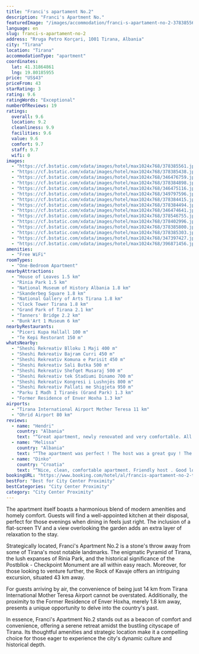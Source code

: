```yaml
---
title: "Franci's apartament No.2"
description: "Franci's Apartment No."
featuredImage: "/images/accommodation/franci-s-apartament-no-2-378385561.jpg"
language: en
slug: franci-s-apartament-no-2
address: "Rruga Petro Korçari, 1001 Tirana, Albania"
city: "Tirana"
location: "Tirana"
accommodationType: "apartment"
coordinates:
  lat: 41.31864861
  lng: 19.80185955
price: "US$43"
priceFrom: 43
starRating: 3
rating: 9.6
ratingWords: "Exceptional"
numberOfReviews: 19
ratings:
  overall: 9.6
  location: 9.2
  cleanliness: 9.9
  facilities: 9.6
  value: 9.6
  comfort: 9.7
  staff: 9.7
  wifi: 0
images:
  - "https://cf.bstatic.com/xdata/images/hotel/max1024x768/378385561.jpg?k=033bffd8d343a96e9d8a8007e51768b6860b62e21c72a1a38163c802211bb22b&o=&hp=1"
  - "https://cf.bstatic.com/xdata/images/hotel/max1024x768/378385438.jpg?k=eface0c734d74ec3e53b8cb5472601b58e6c5b7b483a7ada7af0df184fcc2435&o=&hp=1"
  - "https://cf.bstatic.com/xdata/images/hotel/max1024x768/346476759.jpg?k=75ad1b7a39ce0232105f85fe3af63dbb43e61bfd4788b61cfcc9a87e724ac8a2&o=&hp=1"
  - "https://cf.bstatic.com/xdata/images/hotel/max1024x768/378384898.jpg?k=5dfc5d738b5f7c445986b9dcfcf3087163639f1b4dd0306aff6ff69e11c9fde0&o=&hp=1"
  - "https://cf.bstatic.com/xdata/images/hotel/max1024x768/346475116.jpg?k=6612ef0c8b87aa4cd540dc081d72c09c5d82c8587d0e01611fbf7da9302fb496&o=&hp=1"
  - "https://cf.bstatic.com/xdata/images/hotel/max1024x768/349797596.jpg?k=3eb378406ad5d657e0dad89cf233f69585f14a7a6a97c7e47afd2bcf8941e42a&o=&hp=1"
  - "https://cf.bstatic.com/xdata/images/hotel/max1024x768/378384415.jpg?k=3d38c2ccee1c36121df333b4419432f6f94708ad8ab1989df7541982be66ace5&o=&hp=1"
  - "https://cf.bstatic.com/xdata/images/hotel/max1024x768/378384494.jpg?k=061c4b3567be267290bdee2c33a2269c6be1e69dfe6eaf104d41d761466a23ec&o=&hp=1"
  - "https://cf.bstatic.com/xdata/images/hotel/max1024x768/346474641.jpg?k=580e461378697bd3e9a307a09101f2edc2a866cf99365e6be46e9904f669a3db&o=&hp=1"
  - "https://cf.bstatic.com/xdata/images/hotel/max1024x768/378546755.jpg?k=cf19380aff5f5d6a99608f6047e4ae5821a177d1612b198c6d6a827913f5a5cf&o=&hp=1"
  - "https://cf.bstatic.com/xdata/images/hotel/max1024x768/378402996.jpg?k=4670ed172c8c36113f5755df8777254d898821dd53483a835901ac9b5c438b05&o=&hp=1"
  - "https://cf.bstatic.com/xdata/images/hotel/max1024x768/378385800.jpg?k=cefa71d6268a4827f1c92c52322f87ae43616e551142ee14d74b71adfb4a948f&o=&hp=1"
  - "https://cf.bstatic.com/xdata/images/hotel/max1024x768/378385303.jpg?k=d877a3b2ef9b6a78792cbc846f43468f055f3648c1b26e9c47e5144ab0bc1273&o=&hp=1"
  - "https://cf.bstatic.com/xdata/images/hotel/max1024x768/347397427.jpg?k=a709bf2dbb4b0947150dfef3974c964a3bc31873dda3e8f7017091af5e77eae3&o=&hp=1"
  - "https://cf.bstatic.com/xdata/images/hotel/max1024x768/396871456.jpg?k=de0266bf176e60ed849bad0e06aec53ff17bbc229dfd7a3331d31bab935b6d3b&o=&hp=1"
amenities:
  - "Free WiFi"
roomTypes:
  - "One-Bedroom Apartment"
nearbyAttractions:
  - "House of Leaves 1.5 km"
  - "Rinia Park 1.5 km"
  - "National Museum of History Albania 1.8 km"
  - "Skanderbeg Square 1.8 km"
  - "National Gallery of Arts Tirana 1.8 km"
  - "Clock Tower Tirana 1.8 km"
  - "Grand Park of Tirana 2.1 km"
  - "Tanners' Bridge 2.2 km"
  - "Bunk'Art 1 Museum 6 km"
nearbyRestaurants:
  - "Piceri Kupa Hallall 100 m"
  - "Te Kepi Restorant 150 m"
whatsNearby:
  - "Sheshi Rekreativ Blloku 1 Maji 400 m"
  - "Sheshi Rekreativ Bajram Curri 450 m"
  - "Sheshi Rekreativ Komuna e Parisit 450 m"
  - "Sheshi Rekreativ Sali Butka 500 m"
  - "Sheshi Rekreativ Shefqet Musaraj 500 m"
  - "Sheshi Rekreativ tek Stadiumi Dinamo 700 m"
  - "Sheshi Rekreativ Kongresi i Lushnjës 800 m"
  - "Sheshi Rekreativ Pallati me Shigjeta 950 m"
  - "Parku I Madh I Tiranës (Grand Park) 1.3 km"
  - "Former Residence of Enver Hoxha 1.3 km"
airports:
  - "Tirana International Airport Mother Teresa 11 km"
  - "Ohrid Airport 80 km"
reviews:
  - name: "Hendri"
    country: "Albania"
    text: "“Great apartment, newly renovated and very comfortable. All the facilities were perfect in the apartment. It has also a small balcony where you can stay.”"
  - name: "Melissa"
    country: "Albania"
    text: "“The apartment was perfect ! The host was a great guy ! The apartment was located in a good neighborhood. Supermarket,bakery,fruit shop and the pharmacy were near the apartment . The distance from those shops and the apartment was very close...”"
  - name: "Dinko"
    country: "Croatia"
    text: "“Nice, clean, comfortable apartment. Friendly host . Good location .”"
bookingURL: "https://www.booking.com/hotel/al/francis-apartament-no-2-tirane.en-gb.html?aid=8035640"
bestFor: "Best for City Center Proximity"
bestCategories: "City Center Proximity"
category: "City Center Proximity"
---
```


The apartment itself boasts a harmonious blend of modern amenities and homely comfort. Guests will find a well-appointed kitchen at their disposal, perfect for those evenings when dining in feels just right. The inclusion of a flat-screen TV and a view overlooking the garden adds an extra layer of relaxation to the stay.

Strategically located, Franci's Apartment No.2 is a stone's throw away from some of Tirana's most notable landmarks. The enigmatic Pyramid of Tirana, the lush expanses of Rinia Park, and the historical significance of the Postbllok - Checkpoint Monument are all within easy reach. Moreover, for those looking to venture further, the Rock of Kavaje offers an intriguing excursion, situated 43 km away.

For guests arriving by air, the convenience of being just 14 km from Tirana International Mother Teresa Airport cannot be overstated. Additionally, the proximity to the Former Residence of Enver Hoxha, merely 1.8 km away, presents a unique opportunity to delve into the country's past.

In essence, Franci's Apartment No.2 stands out as a beacon of comfort and convenience, offering a serene retreat amidst the bustling cityscape of Tirana. Its thoughtful amenities and strategic location make it a compelling choice for those eager to experience the city's dynamic culture and historical depth.